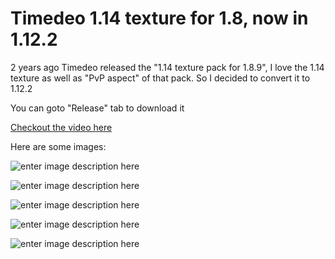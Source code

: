 # Timedeo 1.14 texture for 1.8, now in 1.12.2

2 years ago Timedeo released the "1.14 texture pack for 1.8.9", I love the 1.14 texture as well as "PvP aspect" of that pack. So I decided to convert it to 1.12.2

You can goto "Release" tab to download it

[Checkout the video here](https://www.youtube.com/watch?v=Xfu2sNhMPQc)

Here are some images:

![enter image description here](https://i.imgur.com/ABVQ42b.png)

![enter image description here](https://i.imgur.com/5RH4OYC.png)

![enter image description here](https://i.imgur.com/yJpGAmx.png)

![enter image description here](https://i.imgur.com/wKtwBs5.png)

![enter image description here](https://i.imgur.com/AF9OaYi.png)
